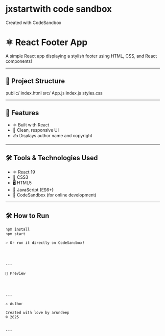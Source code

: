 # jxstartwith code sandbox

Created with CodeSandbox





# ⚛️ React Footer App

A simple React app displaying a stylish footer using HTML, CSS, and React components!

---

## 📁 Project Structure

public/ index.html src/ App.js index.js styles.css

---

## 🚀 Features

- ⚛️ Built with React
- 🎨 Clean, responsive UI
- ✍️ Displays author name and copyright

---

## 🛠️ Tools & Technologies Used

- ⚛️ React 19
- 🎨 CSS3
- 🖥️ HTML5
- 🧩 JavaScript (ES6+)
- 🧪 CodeSandbox (for online development)

---

## 🛠️ How to Run

```bash
npm install
npm start

> Or run it directly on CodeSandbox!




---

📸 Preview




---

✍️ Author

Created with love by arundeep
©️ 2025


---



